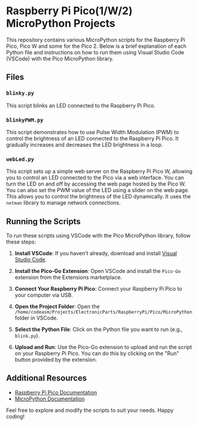 # Raspberry Pi Pico(1/W/2) MicroPython Projects

This repository contains various MicroPython scripts for the Raspberry Pi Pico, Pico W and some for the Pico 2. Below is a brief explanation of each Python file and instructions on how to run them using Visual Studio Code (VSCode) with the Pico MicroPython library.

## Files

### `blinky.py`
This script blinks an LED connected to the Raspberry Pi Pico.

### `blinkyPWM.py`
This script demonstrates how to use Pulse Width Modulation (PWM) to control the brightness of an LED connected to the Raspberry Pi Pico. It gradually increases and decreases the LED brightness in a loop.

### `webLed.py`
This script sets up a simple web server on the Raspberry Pi Pico W, allowing you to control an LED connected to the Pico via a web interface. You can turn the LED on and off by accessing the web page hosted by the Pico W. You can also set the PWM value of the LED using a slider on the web page. This allows you to control the brightness of the LED dynamically.
It uses the `netman` library to manage network connections.
 


## Running the Scripts

To run these scripts using VSCode with the Pico MicroPython library, follow these steps:

1. **Install VSCode**: If you haven't already, download and install [Visual Studio Code](https://code.visualstudio.com/).

2. **Install the Pico-Go Extension**: Open VSCode and install the `Pico-Go` extension from the Extensions marketplace.

3. **Connect Your Raspberry Pi Pico**: Connect your Raspberry Pi Pico to your computer via USB.

4. **Open the Project Folder**: Open the `/home/codeasm/Projects/ElectronicParts/RaspberryPi/Pico/MicroPython` folder in VSCode.

5. **Select the Python File**: Click on the Python file you want to run (e.g., `blink.py`).

6. **Upload and Run**: Use the Pico-Go extension to upload and run the script on your Raspberry Pi Pico. You can do this by clicking on the "Run" button provided by the extension.

## Additional Resources

- [Raspberry Pi Pico Documentation](https://www.raspberrypi.org/documentation/rp2040/getting-started/)
- [MicroPython Documentation](https://docs.micropython.org/en/latest/)

Feel free to explore and modify the scripts to suit your needs. Happy coding!
